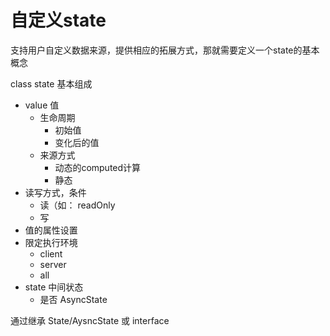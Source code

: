# 自定义state

支持用户自定义数据来源，提供相应的拓展方式，那就需要定义一个state的基本概念

class state 基本组成
- value 值
  - 生命周期
    - 初始值
    - 变化后的值
  - 来源方式
    - 动态的computed计算
    - 静态
- 读写方式，条件
  - 读（如： readOnly
  - 写
- 值的属性设置
- 限定执行环境
  - client
  - server
  - all
- state 中间状态
  - 是否 AsyncState


通过继承 State/AysncState 或 interface
